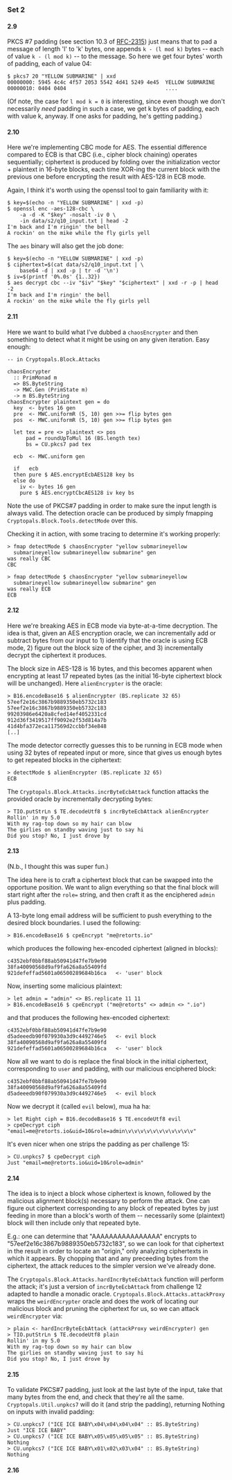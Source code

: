 ### Set 2

#### 2.9

PKCS #7 padding (see section 10.3 of [RFC-2315][pkcs]) just means that
to pad a message of length 'l' to 'k' bytes, one appends `k - (l mod k)`
bytes -- each of value `k - (l mod k)` -- to the message. So here we get
four bytes' worth of padding, each of value 04:

    $ pkcs7 20 "YELLOW SUBMARINE" | xxd
    00000000: 5945 4c4c 4f57 2053 5542 4d41 5249 4e45  YELLOW SUBMARINE
    00000010: 0404 0404                                ....

(Of note, the case for `l mod k = 0` is interesting, since even though
we don't necessarily *need* padding in such a case, we get k bytes
of padding, each with value k, anyway. If one asks for padding, he's
getting padding.)

[pkcs]: https://datatracker.ietf.org/doc/html/rfc2315#section-10.3

#### 2.10

Here we're implementing CBC mode for AES. The essential difference
compared to ECB is that CBC (i.e., cipher block chaining) operates
sequentially; ciphertext is produced by folding over the initialization
vector + plaintext in 16-byte blocks, each time XOR-ing the current
block with the previous one before encrypting the result with AES-128 in
ECB mode.

Again, I think it's worth using the openssl tool to gain familiarity
with it:

    $ key=$(echo -n "YELLOW SUBMARINE" | xxd -p)
    $ openssl enc -aes-128-cbc \
        -a -d -K "$key" -nosalt -iv 0 \
        -in data/s2/q10_input.txt | head -2
    I'm back and I'm ringin' the bell
    A rockin' on the mike while the fly girls yell

The `aes` binary will also get the job done:

    $ key=$(echo -n "YELLOW SUBMARINE" | xxd -p)
    $ ciphertext=$(cat data/s2/q10_input.txt | \
        base64 -d | xxd -p | tr -d '\n')
    $ iv=$(printf '0%.0s' {1..32})
    $ aes decrypt cbc --iv "$iv" "$key" "$ciphertext" | xxd -r -p | head -2
    I'm back and I'm ringin' the bell
    A rockin' on the mike while the fly girls yell

#### 2.11

Here we want to build what I've dubbed a `chaosEncrypter` and then something
to detect what it might be using on any given iteration.  Easy enough:

    -- in Cryptopals.Block.Attacks

    chaosEncrypter
      :: PrimMonad m
      => BS.ByteString
      -> MWC.Gen (PrimState m)
      -> m BS.ByteString
    chaosEncrypter plaintext gen = do
      key  <- bytes 16 gen
      pre  <- MWC.uniformR (5, 10) gen >>= flip bytes gen
      pos  <- MWC.uniformR (5, 10) gen >>= flip bytes gen

      let tex = pre <> plaintext <> pos
          pad = roundUpToMul 16 (BS.length tex)
          bs = CU.pkcs7 pad tex

      ecb  <- MWC.uniform gen

      if   ecb
      then pure $ AES.encryptEcbAES128 key bs
      else do
        iv <- bytes 16 gen
        pure $ AES.encryptCbcAES128 iv key bs

Note the use of PKCS#7 padding in order to make sure the input length is
always valid. The detection oracle can be produced by simply fmapping
`Cryptopals.Block.Tools.detectMode` over this.

Checking it in action, with some tracing to determine it's working
properly:

    > fmap detectMode $ chaosEncrypter "yellow submarineyellow
      submarineyellow submarineyellow submarine" gen
    was really CBC
    CBC

    > fmap detectMode $ chaosEncrypter "yellow submarineyellow
      submarineyellow submarineyellow submarine" gen
    was really ECB
    ECB

#### 2.12

Here we're breaking AES in ECB mode via byte-at-a-time decryption. The
idea is that, given an AES encryption oracle, we can incrementally
add or subtract bytes from our input to 1) identify that the oracle
is using ECB mode, 2) figure out the block size of the cipher, and 3)
incrementally decrypt the ciphertext it produces.

The block size in AES-128 is 16 bytes, and this becomes apparent when
encrypting at least 17 repeated bytes (as the initial 16-byte ciphertext
block will be unchanged).  Here `alienEncrypter` is the oracle:

    > B16.encodeBase16 $ alienEncrypter (BS.replicate 32 65)
    57eef2e16c3867b9889350eb5732c183
    57eef2e16c3867b9889350eb5732c183
    99203986e6420a8cfed14ef4052331cd
    912d36f3419517ff9092e2f53d814a7b
    41d4bfa372eca117569d2ccbbf34e848
    [..]

The mode detector correctly guesses this to be running in ECB mode when
using 32 bytes of repeated input or more, since that gives us enough
bytes to get repeated blocks in the ciphertext:

    > detectMode $ alienEncrypter (BS.replicate 32 65)
    ECB

The `Cryptopals.Block.Attacks.incrByteEcbAttack` function attacks the provided
oracle by incrementally decrypting bytes:

    > TIO.putStrLn $ TE.decodeUtf8 $ incrByteEcbAttack alienEncrypter
    Rollin' in my 5.0
    With my rag-top down so my hair can blow
    The girlies on standby waving just to say hi
    Did you stop? No, I just drove by

#### 2.13

(N.b., I thought this was super fun.)

The idea here is to craft a ciphertext block that can be swapped into
the opportune position. We want to align everything so that the final
block will start right after the `role=` string, and then craft it as
the enciphered `admin` plus padding.

A 13-byte long email address will be sufficient to push everything to
the desired block boundaries.  I used the following:

    > B16.encodeBase16 $ cpeEncrypt "me@retorts.io"

which produces the following hex-encoded ciphertext (aligned in blocks):

    c4352ebf0bbf88ab50941d47fe7b9e90
    38fa40090568d9af9fa626a8a55409fd
    921defeffad5601a06500289684b16ca   <- 'user' block

Now, inserting some malicious plaintext:

    > let admin = "admin" <> BS.replicate 11 11
    > B16.encodeBase16 $ cpeEncrypt ("me@retorts" <> admin <> ".io")

and that produces the following hex-encoded ciphertext:

    c4352ebf0bbf88ab50941d47fe7b9e90
    d5adeeedb90f079930a3d9c4492746e5   <- evil block
    38fa40090568d9af9fa626a8a55409fd
    921defeffad5601a06500289684b16ca   <- 'user' block

Now all we want to do is replace the final block in the initial
ciphertext, corresponding to `user` and padding, with our malicious
enciphered block:

    c4352ebf0bbf88ab50941d47fe7b9e90
    38fa40090568d9af9fa626a8a55409fd
    d5adeeedb90f079930a3d9c4492746e5   <- evil block

Now we decrypt it (called `evil` below), mua ha ha:

    > let Right ciph = B16.decodeBase16 $ TE.encodeUtf8 evil
    > cpeDecrypt ciph
    "email=me@retorts.io&uid=10&role=admin\v\v\v\v\v\v\v\v\v\v\v"

It's even nicer when one strips the padding as per challenge 15:

    > CU.unpkcs7 $ cpeDecrypt ciph
    Just "email=me@retorts.io&uid=10&role=admin"

#### 2.14

The idea is to inject a block whose ciphertext is known, followed by the
malicious alignment block(s) necessary to perform the attack. One can
figure out ciphertext corresponding to any block of repeated bytes by
just feeding in more than a block's worth of them -- necessarily some
(plaintext) block will then include only that repeated byte.

E.g.: one can determine that "AAAAAAAAAAAAAAAA" encrypts to
"57eef2e16c3867b9889350eb5732c183", so we can look for that ciphertext
in the result in order to locate an "origin," only analyzing ciphertexts
in which it appears. By chopping that and any preceeding bytes from the
ciphertext, the attack reduces to the simpler version we've already
done.

The `Cryptopals.Block.Attacks.hardIncrByteEcbAttack` function will
perform the attack; it's just a version of `incrByteEcbAttack`
from challenge 12 adapted to handle a monadic oracle.
`Cryptopals.Block.Attacks.attackProxy` wraps the `weirdEncrypter` oracle
and does the work of locating our malicious block and pruning the
ciphertext for us, so we can attack `weirdEncrypter` via:

    > plain <- hardIncrByteEcbAttack (attackProxy weirdEncrypter) gen
    > TIO.putStrLn $ TE.decodeUtf8 plain
    Rollin' in my 5.0
    With my rag-top down so my hair can blow
    The girlies on standby waving just to say hi
    Did you stop? No, I just drove by

#### 2.15

To validate PKCS#7 padding, just look at the last byte of the input,
take that many bytes from the end, and check that they're all the same.
`Cryptopals.Util.unpkcs7` will do it (and strip the padding), returning
Nothing on inputs with invalid padding:

    > CU.unpkcs7 ("ICE ICE BABY\x04\x04\x04\x04" :: BS.ByteString)
    Just "ICE ICE BABY"
    > CU.unpkcs7 ("ICE ICE BABY\x05\x05\x05\x05" :: BS.ByteString)
    Nothing
    > CU.unpkcs7 ("ICE ICE BABY\x01\x02\x03\x04" :: BS.ByteString)
    Nothing

#### 2.16
